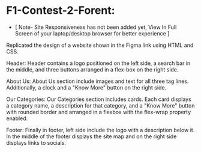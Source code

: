 # F1-Contest-2-Forent:


* [ Note- Site Responsiveness has not been added yet, View In Full Screen of your laptop/desktop browser for better experience ]


Replicated the design of a website shown in the Figma link using HTML and CSS.

Header:
Header contains a logo positioned on the left side, a search bar in the middle, and three buttons arranged in a flex-box on the right side.

About Us:
About Us section include images and text for all three tag lines. Additionally, a clock and a "Know More" button on the right side.

Our Categories:
Our Categories section includes cards. Each card displays a category name, a description for that category, and a "Know More" button with rounded border and arranged in a flexbox with the flex-wrap property enabled.

Footer:
Finally in footer, left side include the logo with a description below it. In the middle of the footer displays the site map and on the right side displays links to socials.


